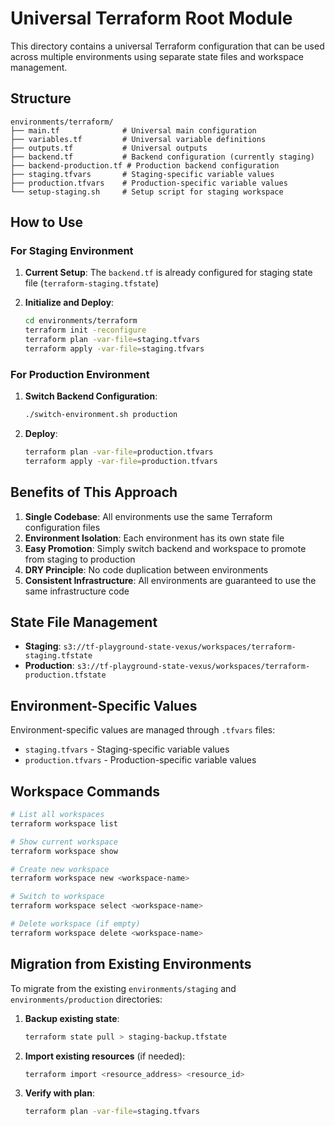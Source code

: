 # Universal Terraform Root Module

This directory contains a universal Terraform configuration that can be used across multiple environments using separate state files and workspace management.

## Structure

```
environments/terraform/
├── main.tf              # Universal main configuration
├── variables.tf         # Universal variable definitions
├── outputs.tf           # Universal outputs
├── backend.tf           # Backend configuration (currently staging)
├── backend-production.tf # Production backend configuration
├── staging.tfvars       # Staging-specific variable values
├── production.tfvars    # Production-specific variable values
└── setup-staging.sh     # Setup script for staging workspace
```

## How to Use

### For Staging Environment

1. **Current Setup**: The `backend.tf` is already configured for staging state file (`terraform-staging.tfstate`)

2. **Initialize and Deploy**:
   ```bash
   cd environments/terraform
   terraform init -reconfigure
   terraform plan -var-file=staging.tfvars
   terraform apply -var-file=staging.tfvars
   ```

### For Production Environment

1. **Switch Backend Configuration**:
   ```bash
   ./switch-environment.sh production
   ```

2. **Deploy**:
   ```bash
   terraform plan -var-file=production.tfvars
   terraform apply -var-file=production.tfvars
   ```

## Benefits of This Approach

1. **Single Codebase**: All environments use the same Terraform configuration files
2. **Environment Isolation**: Each environment has its own state file
3. **Easy Promotion**: Simply switch backend and workspace to promote from staging to production
4. **DRY Principle**: No code duplication between environments
5. **Consistent Infrastructure**: All environments are guaranteed to use the same infrastructure code

## State File Management

- **Staging**: `s3://tf-playground-state-vexus/workspaces/terraform-staging.tfstate`
- **Production**: `s3://tf-playground-state-vexus/workspaces/terraform-production.tfstate`

## Environment-Specific Values

Environment-specific values are managed through `.tfvars` files:
- `staging.tfvars` - Staging-specific variable values
- `production.tfvars` - Production-specific variable values

## Workspace Commands

```bash
# List all workspaces
terraform workspace list

# Show current workspace
terraform workspace show

# Create new workspace
terraform workspace new <workspace-name>

# Switch to workspace
terraform workspace select <workspace-name>

# Delete workspace (if empty)
terraform workspace delete <workspace-name>
```

## Migration from Existing Environments

To migrate from the existing `environments/staging` and `environments/production` directories:

1. **Backup existing state**:
   ```bash
   terraform state pull > staging-backup.tfstate
   ```

2. **Import existing resources** (if needed):
   ```bash
   terraform import <resource_address> <resource_id>
   ```

3. **Verify with plan**:
   ```bash
   terraform plan -var-file=staging.tfvars
   ``` 